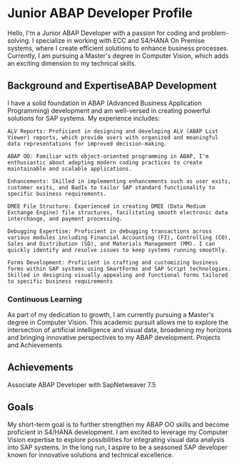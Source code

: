 <h1>Junior ABAP Developer Profile</h1>

Hello, I'm  a Junior ABAP Developer with a passion for coding and problem-solving. I specialize in working with ECC and S4/HANA On Premise systems, where I create efficient solutions to enhance business processes. Currently, I am pursuing a Master's degree in Computer Vision, which adds an exciting dimension to my technical skills.
<h2>Background and Expertise</h2<
<h3>ABAP Development</h3>

I have a solid foundation in ABAP (Advanced Business Application Programming) development and am well-versed in creating powerful solutions for SAP systems. My experience includes:

    ALV Reports: Proficient in designing and developing ALV (ABAP List Viewer) reports, which provide users with organized and meaningful data representations for improved decision-making.

    ABAP OO: Familiar with object-oriented programming in ABAP, I'm enthusiastic about adopting modern coding practices to create maintainable and scalable applications.

    Enhancements: Skilled in implementing enhancements such as user exits, customer exits, and BadIs to tailor SAP standard functionality to specific business requirements.

    DMEE File Structure: Experienced in creating DMEE (Data Medium Exchange Engine) file structures, facilitating smooth electronic data interchange, and payment processing.

    Debugging Expertise: Proficient in debugging transactions across various modules including Financial Accounting (FI), Controlling (CO), Sales and Distribution (SD), and Materials Management (MM). I can quickly identify and resolve issues to keep systems running smoothly.

    Forms Development: Proficient in crafting and customizing business forms within SAP systems using SmartForms and SAP Script technologies. Skilled in designing visually appealing and functional forms tailored to specific business requirements
<h3>Continuous Learning</h3>

As part of my dedication to growth, I am currently pursuing a Master's degree in Computer Vision. This academic pursuit allows me to explore the intersection of artificial intelligence and visual data, broadening my horizons and bringing innovative perspectives to my ABAP development.
Projects and Achievements

<h2>Achievements</h2>

Associate ABAP Developer with SapNetweaver 7.5

<h2>Goals</h2>

My short-term goal is to further strengthen my ABAP OO skills and become proficient in S4/HANA development. I am excited to leverage my Computer Vision expertise to explore possibilities for integrating visual data analysis into SAP systems. In the long run, I aspire to be a seasoned SAP developer known for innovative solutions and technical excellence.
